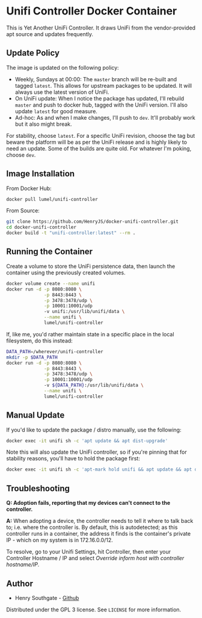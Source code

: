 # Unifi Controller Docker Container

This is Yet Another UniFi Controller.  It draws UniFi from the vendor-provided apt source and updates frequently.


## Update Policy

The image is updated on the following policy:

* Weekly, Sundays at 00:00: The `master` branch will be re-built and tagged `latest`.  This allows for upstream packages to be updated.  It will always use the latest version of UniFi.
* On UniFi update: When I notice the package has updated, I'll rebuild `master` and push to docker hub, tagged with the UniFi version.  I'll also update `latest` for good measure.
* Ad-hoc: As and when I make changes, I'll push to `dev`.  It'll probably work but it also might break.

For stability, choose `latest`.  For a specific UniFi revision, choose the tag but beware the platform will be as per the UniFi release and is highly likely to need an update.  Some of the builds are quite old.  For whatever I'm poking, choose `dev`.


## Image Installation

From Docker Hub:

```sh
docker pull lumel/unifi-controller
```
From Source:

```sh
git clone https://github.com/HenryJS/docker-unifi-controller.git
cd docker-unifi-controller
docker build -t "unifi-controller:latest" --rm .
```


## Running the Container

Create a volume to store the UniFi persistence data, then launch the 
container using the previously created volumes.

```sh
docker volume create --name unifi
docker run -d -p 8080:8080 \
              -p 8443:8443 \
			  -p 3478:3478/udp \
			  -p 10001:10001/udp
			  -v unifi:/usr/lib/unifi/data \
			  --name unifi \
			  lumel/unifi-controller
```

If, like me, you'd rather maintain state in a specific place in the local 
filesystem, do this instead:

```sh
DATA_PATH=/wherever/unifi-controller
mkdir -p $DATA_PATH
docker run -d -p 8080:8080 \
              -p 8443:8443 \
			  -p 3478:3478/udp \
			  -p 10001:10001/udp
			  -v ${DATA_PATH}:/usr/lib/unifi/data \
			  --name unifi \
			  lumel/unifi-controller
```


## Manual Update

If you'd like to update the package / distro manually, use the following:

```sh
docker exec -it unifi sh -c 'apt update && apt dist-upgrade'
```

Note this will also update the UniFi controller, so if you're pinning that for stability reasons, you'll have to hold the package first:

```sh
docker exec -it unifi sh -c 'apt-mark hold unifi && apt update && apt dist-upgrade'
```

## Troubleshooting

**Q: Adoption fails, reporting that my devices can't connect to the controller.**

**A:** When adopting a device, the controller needs to tell it where to talk 
back to; i.e. where the controller is.  By default, this is autodetected; as 
this controller runs in a container, the address it finds is the container's 
private IP - which on my system is in 172.16.0.0/12.   

To resolve, go to your Unifi Settings, hit Controller, then enter your 
Controller Hostname / IP and select *Override inform host with controller 
hostname/IP*.


## Author
- Henry Southgate - [Github](https://github.com/lumel-uk/)

Distributed under the GPL 3 license. See ``LICENSE`` for more information.

